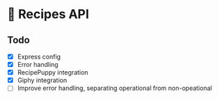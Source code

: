 # :fork_and_knife: Recipes API

## Todo

- [x] Express config
- [x] Error handling
- [x] RecipePuppy integration
- [x] Giphy integration
- [ ] Improve error handling, separating operational from non-opeational
